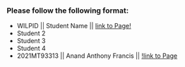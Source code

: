 ### Please follow the following format: ###

* WILPID ||     Student Name ||        [link to Page!](http://google.com)
* Student 2
* Student 3
* Student 4
* 2021MT93313 || Anand Anthony Francis || [!link to Page](https://anandanthonybits.github.io/)
